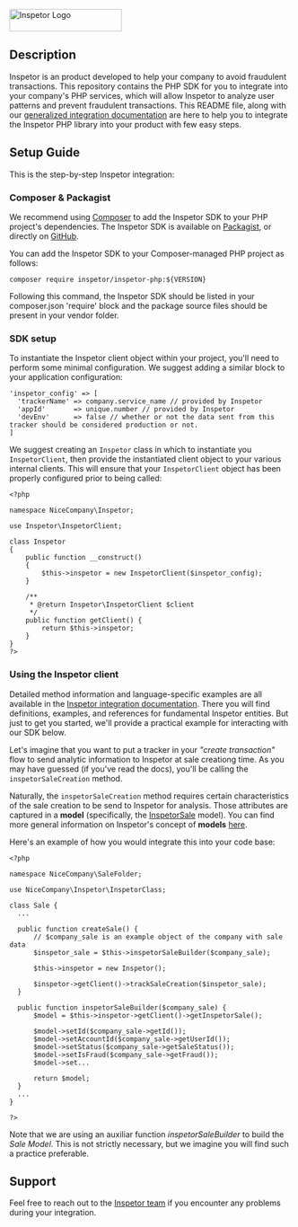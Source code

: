 
<p>
  <img src="https://github.com/inspetor/slate/blob/master/source/images/logo-color.png" width="200" height="40" alt="Inspetor Logo"> </img>
</p>

## Description
Inspetor is an product developed to help your company to avoid fraudulent transactions. This repository contains the PHP SDK for you to integrate into your company's PHP services, which will allow Inspetor to analyze user patterns and prevent fraudulent transactions. This README file, along with our [generalized integration documentation](https://inspetor.github.io/docs-backend) are here to help you to integrate the Inspetor PHP library into your product with few easy steps.

## Setup Guide
This is the step-by-step Inspetor integration:

### Composer & Packagist
We recommend using [Composer](https://getcomposer.org/doc/00-intro.md) to add the Inspetor SDK to your PHP project's dependencies. The Inspetor SDK is available on [Packagist](https://packagist.org/packages/inspetor/inspetor-php), or directly on [GitHub](https://github.com/inspetor/inspetor-php).

You can add the Inspetor SDK to your Composer-managed PHP project as follows:

```composer require inspetor/inspetor-php:${VERSION}```

Following this command, the Inspetor SDK should be listed in your composer.json 'require' block and the package source files should be present in your vendor folder.

### SDK setup
To instantiate the Inspetor client object within your project, you'll need to perform some minimal configuration. We suggest adding a similar block to your application configuration:
```
'inspetor_config' => [
  'trackerName' => company.service_name // provided by Inspetor
  'appId'       => unique.number // provided by Inspetor
  'devEnv'      => false // whether or not the data sent from this tracker should be considered production or not.
]
```

We suggest creating an `Inspetor` class in which to instantiate you `InspetorClient`, then provide the instantiated client object to your various internal clients. This will ensure that your `InspetorClient` object has been properly configured prior to being called:

```
<?php

namespace NiceCompany\Inspetor;

use Inspetor\InspetorClient;

class Inspetor
{
    public function __construct()
    {
        $this->inspetor = new InspetorClient($inspetor_config);
    }

    /**
     * @return Inspetor\InspetorClient $client
     */
    public function getClient() {
        return $this->inspetor;
    }
}
?>
```

### Using the Inspetor client

Detailed method information and language-specific examples are all available in the [Inspetor integration documentation](https://inspetor.github.io/docs-backend). There you will find definitions, examples, and references for fundamental Inspetor entities. But just to get you started, we'll provide a practical example for interacting with our SDK below.

Let's imagine that you want to put a tracker in your *"create transaction"* flow to send analytic information to Inspetor at sale creationg time. As you may have guessed (if you've read the docs), you'll be calling the `inspetorSaleCreation` method.

Naturally, the `inspetorSaleCreation` method requires certain characteristics of the sale creation to be send to Inspetor for analysis. Those attributes are captured in a **model** (specifically, the [InspetorSale](https://inspetor.github.io/docs-backend/#inspetorsale) model). You can find more general information on Inspetor's concept of **models** [here](https://inspetor.github.io/docs-backend/#models).

Here's an example of how you would integrate this into your code base:

```
<?php

namespace NiceCompany\SaleFolder;

use NiceCompany\Inspetor\InspetorClass;

class Sale {
  ...

  public function createSale() {
      // $company_sale is an example object of the company with sale data
      $inspetor_sale = $this->inspetorSaleBuilder($company_sale);

      $this->inspetor = new Inspetor();

      $inspetor->getClient()->trackSaleCreation($inspetor_sale);
  }

  public function inspetorSaleBuilder($company_sale) {
      $model = $this->inspetor->getClient()->getInspetorSale();

      $model->setId($company_sale->getId());
      $model->setAccountId($company_sale->getUserId());
      $model->setStatus($company_sale->getSaleStatus());
      $model->setIsFraud($company_sale->getFraud());
      $model->set...

      return $model;
  }
  ...
}

?>
```
Note that we are using an auxiliar function *inspetorSaleBuilder* to build the *Sale Model*. This is not strictly necessary, but we imagine you will find such a practice preferable.

## Support

Feel free to reach out to the [Inspetor team](support@useinspetor.com) if you encounter any problems during your integration.